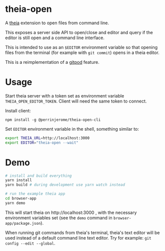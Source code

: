 # theia-open

A [theia](https://github.com/eclipse-theia/theia) extension to open files from command line.

This exposes a server side API to open/close and editor and query if the editor is still open and a command line interface.

This is intended to use as an `$EDITOR` environment variable so that opening files from the terminal (for example with `git commit`) opens in a theia editor.

This is a reimplementation of a [gitpod](https://gitpod.io/) feature.

# Usage

Start theia server with a token set as environment variable `THEIA_OPEN_EDITOR_TOKEN`.
Client will need the same token to connect.

Install client:
```
npm install -g @perrinjerome/theia-open-cli
```

Set `EDITOR` environment variable in the shell, something similar to:
```bash
export THEIA_URL=http://localhost:3000
export EDITOR="theia-open --wait"
```

# Demo

```bash
# install and build everything
yarn install
yarn build # during development use yarn watch instead

# run the example theia app
cd browser-app
yarn demo
```
This will start theia on http://localhost:3000 , with the necessary environment variables set (see the `demo` command in `browser-app/package.json`).

When running git commands from theia's terminal, theia's text editor will be used instead of a default command line text editor.
Try for example: `git config --edit --global`.
